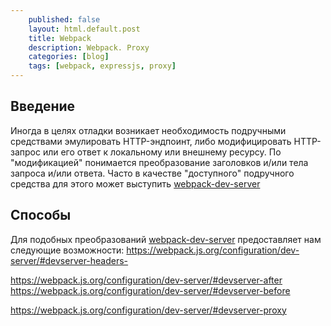 ```yaml
---
    published: false
    layout: html.default.post
    title: Webpack
    description: Webpack. Proxy
    categories: [blog]
    tags: [webpack, expressjs, proxy]
---
```


## Введение

Иногда в целях отладки возникает необходимость подручными средствами эмулировать HTTP-эндпоинт,
либо модифицировать HTTP-запрос или его ответ к локальному или внешнему ресурсу.
По "модификацией" понимается преобразование заголовков и/или тела запроса и/или ответа.
Часто в качестве "доступного" подручного средства для этого может выступить
[webpack-dev-server](https://webpack.js.org/configuration/dev-server/)


## Способы

Для подобных преобразований [webpack-dev-server](https://webpack.js.org/configuration/dev-server/)
предоставляет нам следующие возможности:
https://webpack.js.org/configuration/dev-server/#devserver-headers-

https://webpack.js.org/configuration/dev-server/#devserver-after
https://webpack.js.org/configuration/dev-server/#devserver-before

https://webpack.js.org/configuration/dev-server/#devserver-proxy

<script src="https://gist.github.com/sergeymakoveev/cc453586a59896c7605c22382d181bb7.js"></script>